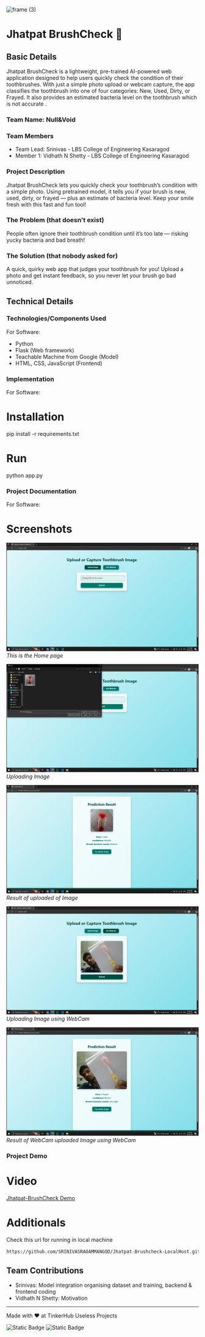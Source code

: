 <img width="3188" height="1202" alt="frame (3)" src="https://github.com/user-attachments/assets/517ad8e9-ad22-457d-9538-a9e62d137cd7" />


# Jhatpat BrushCheck 🎯


## Basic Details
Jhatpat BrushCheck is a lightweight, pre-trained AI-powered web application designed to help users quickly check the condition of their toothbrushes. With just a simple photo upload or webcam capture, the app classifies the toothbrush into one of four categories: New, Used, Dirty, or Frayed. It also provides an estimated bacteria level on the toothbrush which is not accurate .

### Team Name: Null&Void


### Team Members
- Team Lead: Srinivas - LBS College of Engineering Kasaragod
- Member 1: Vidhath N Shetty - LBS College of Engineering Kasaragod


### Project Description
Jhatpat BrushCheck lets you quickly check your toothbrush’s condition with a simple photo. Using pretrained model, it tells you if your brush is new, used, dirty, or frayed — plus an estimate of bacteria level. Keep your smile fresh with this fast and fun tool!


### The Problem (that doesn't exist)
People often ignore their toothbrush condition until it’s too late — risking yucky bacteria and bad breath!

### The Solution (that nobody asked for)
A quick, quirky web app that judges your toothbrush for you! Upload a photo and get instant feedback, so you never let your brush go bad unnoticed.



## Technical Details
### Technologies/Components Used
For Software:
- Python
- Flask (Web framework)
- Teachable Machine from Google (Model)
- HTML, CSS, JavaScript (Frontend)



### Implementation
For Software:
# Installation
pip install -r requirements.txt

# Run
python app.py

### Project Documentation
For Software:

# Screenshots
![Home page of the app](images/home.png "App Screenshot")
*This is the Home page*

![Uploading of Image](images/uploading.png "App Screenshot")
*Uploading Image*

![Result of uploaded of Image](images/uploadedresult.png "App Screenshot")
*Result of uploaded of Image*

![Uploading using Webcam](images/webuploading.png "App Screenshot")
*Uploading Image using WebCam*

![Result of Uploaded using Webcam ](images/webuploadedresult.png "App Screenshot")
*Result of WebCam uploaded Image using WebCam*



### Project Demo
# Video
[Jhatpat-BrushCheck Demo](https://youtu.be/IETfPBJKWR0?feature=shared)

# Additionals
Check this url for running in  local machine 
``` bash 
https://github.com/SRINIVASRAOAMMANGOD/Jhatpat-Brushcheck-LocalHost.git 
```
## Team Contributions
- Srinivas: Model integration organising dataset and training, backend & frontend coding
- Vidhath N Shetty: Motivation


---
Made with ❤️ at TinkerHub Useless Projects 

![Static Badge](https://img.shields.io/badge/TinkerHub-24?color=%23000000&link=https%3A%2F%2Fwww.tinkerhub.org%2F)
![Static Badge](https://img.shields.io/badge/UselessProjects--25-25?link=https%3A%2F%2Fwww.tinkerhub.org%2Fevents%2FQ2Q1TQKX6Q%2FUseless%2520Projects)


